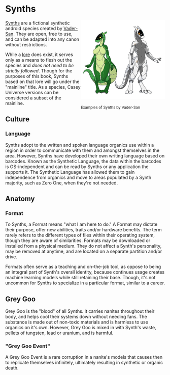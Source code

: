 # Synths

<div style="float:right;">
<img src="../img/Synthintro.png" style="width:19em" />
<p><small>Examples of Synths by Vader-San</small></p>
</div>

[Synths](https://synthspecies.com/) are a fictional synthetic android species created by [Vader-San](https://www.furaffinity.net/user/vader-san). They are open, free to use, and can be adapted into any canon without restrictions.

While a [lore](https://synthspecies.com/wiki/Main_Page) does exist, it serves only as a means to flesh out the species and *does not need to be strictly followed*. Though for the purposes of this book, Synths based on that lore will go under the "mainline" title. As a species, Casey Universe versions can be considered a subset of the mainline.

## Culture

### Language

Synths adopt to the written and spoken language organics use within a region in order to communicate with them and amongst themselves in the area. However, Synths have developed their own writing language based on barcodes. Known as the Synthetic Language, the data within the barcodes is OS-independent and can be read by Synths or any application the supports it. The Synthetic Language has allowed them to gain independence from organics and move to areas populated by a Synth majority, such as Zero One, when they're not needed.

## Anatomy

### Format

To Synths, a Format means "what I am here to do." A Format may dictate their purpose, offer new abilities, traits and/or hardware benefits. The term rarely refers to the different types of files within their operating system, though they are aware of similarities. Formats may be downloaded or installed from a physical medium. They do not affect a Synth's personality, may be removed at anytime, and are located on a separate partition and/or drive.

Formats often serve as a teaching and on-the-job tool, as oppose to being an integral part of Synth's overall identity, because continues usage creates machine learning models while still retaining their base. Though, it's not uncommon for Synths to specialize in a particular format, similar to a career.

## Grey Goo

Grey Goo is the "blood" of all Synths. It carries nanites throughout their body, and helps cool their systems down without needing fans. The substance is made out of non-toxic materials and is harmless to use organics on it's own. However, Grey Goo is mixed in with Synth's waste, pellets of tungsten, lead or uranium, and is harmful.

### "Grey Goo Event"

A Grey Goo Event is a rare corruption in a nanite's models that causes then to replicate themselves infinitely, ultimately resulting in synthetic or organic death.